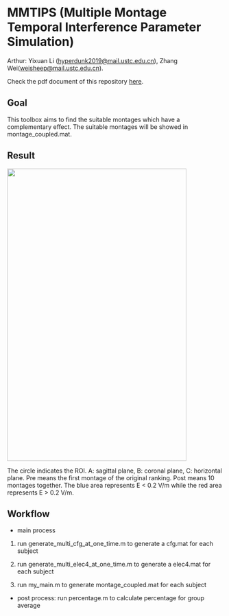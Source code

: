 # MMTIPS (Multiple Montage Temporal Interference Parameter Simulation)

Arthur: Yixuan Li (hyperdunk2019@mail.ustc.edu.cn), Zhang Wei(weisheep@mail.ustc.edu.cn).

Check the pdf document of this repository [here](https://bruce-yixuan-li.github.io/2022/06/01/Bachelor_Thesis/).

## Goal

This toolbox aims to find the suitable montages which have a complementary effect. The suitable montages will be showed in montage_coupled.mat.

## Result

<img src="https://github.com/Physics-Lee/Multiple_Montage_Temporal_Interference_Parameter_Simulation/assets/68525696/1bdeea55-ffd5-445d-931f-1940bfb2f7ed" width="418" height="682">

The circle indicates the ROI. A: sagittal plane, B: coronal plane, C: horizontal plane. Pre means the first montage of the original ranking. Post means 10 montages together. The blue area represents E < 0.2 V/m while the red area represents E > 0.2 V/m.

## Workflow

* main process

1. run generate_multi_cfg_at_one_time.m to generate a cfg.mat for each subject

2. run generate_multi_elec4_at_one_time.m to generate a elec4.mat for each subject

3. run my_main.m to generate montage_coupled.mat for each subject

* post process: run percentage.m to calculate percentage for group average
